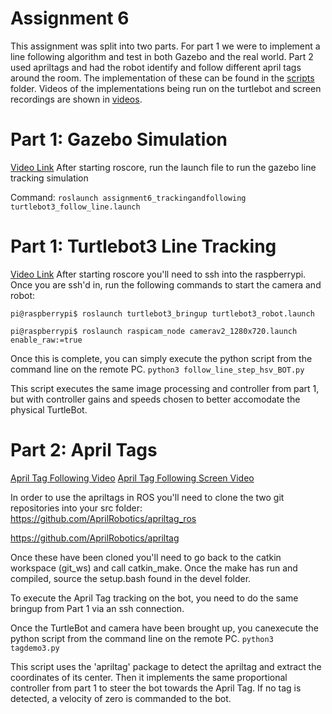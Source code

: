 # Assignment 6
This assignment was split into two parts. For part 1 we were to implement a line following algorithm and test in both Gazebo and the real world. Part 2 used apriltags and had the robot identify and follow different april tags around the room. The implementation of these can be found in the [scripts](/git_ws/src/assignment6_trackingandfollowing/src/scripts) folder. Videos of the implementations being run on the turtlebot and screen recordings are shown in [videos](/git_ws/src/assignment6_trackingandfollowing/src/videos). 


# Part 1: Gazebo Simulation
[Video Link](/git_ws/src/assignment6_trackingandfollowing/src/videos/)
After starting roscore, run the launch file to run the gazebo line tracking simulation

Command: `roslaunch assignment6_trackingandfollowing turtlebot3_follow_line.launch`

# Part 1: Turtlebot3 Line Tracking
[Video Link](/git_ws/src/assignment6_trackingandfollowing/src/videos/TurtleBot_LineFollowing_Real.mp4 )
After starting roscore you'll need to ssh into the raspberrypi. Once you are ssh'd in, run the following commands to start the camera and robot:

`pi@raspberrypi$ roslaunch turtlebot3_bringup turtlebot3_robot.launch`

`pi@raspberrypi$ roslaunch raspicam_node camerav2_1280x720.launch enable_raw:=true`

Once this is complete, you can simply execute the python script from the command line on the remote PC. 
`python3 follow_line_step_hsv_BOT.py`

This script executes the same image processing and controller from part 1, but with controller gains and speeds chosen to better accomodate the physical TurtleBot.
# Part 2: April Tags
[April Tag Following Video](/git_ws/src/assignment6_trackingandfollowing/src/videos/AprilTagFollowing_final.mp4)
[April Tag Following Screen Video](/git_ws/src/assignment6_trackingandfollowing/src/videos/AprilTag_Screen.mp4)

In order to use the apriltags in ROS you'll need to clone the two git repositories into your src folder:
https://github.com/AprilRobotics/apriltag_ros

https://github.com/AprilRobotics/apriltag

Once these have been cloned you'll need to go back to the catkin workspace (git_ws) and call catkin_make. Once the make has run and compiled, source the setup.bash found in the devel folder. 

To execute the April Tag tracking on the bot, you need to do the same bringup from Part 1 via an ssh connection.  

Once the TurtleBot and camera have been brought up, you canexecute the python script from the command line on the remote PC. 
`python3 tagdemo3.py`

This script uses the 'apriltag' package to detect the apriltag and extract the coordinates of its center.  Then it implements the same proportional controller from part 1 to steer the bot towards the April Tag.  If no tag is detected, a velocity of zero is commanded to the bot.  
